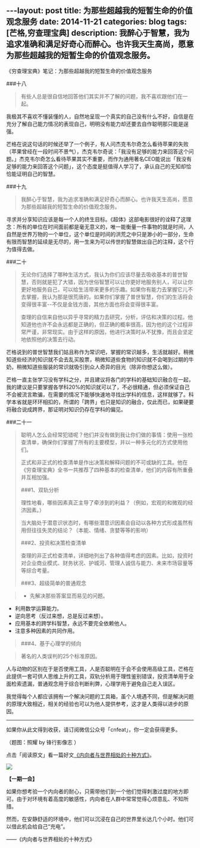 ---layout: post
title: 为那些超越我的短暂生命的价值观念服务
date: 2014-11-21
categories: blog
tags: [芒格,穷查理宝典]
description: 我醉心于智慧，我为追求准确和满足好奇心而醉心。也许我天生高尚，愿意为那些超越我的短暂生命的价值观念服务。
---

《穷查理宝典》笔记：为那些超越我的短暂生命的价值观念服务

###十八

>有些人总是很自信地回答他们其实并不了解的问题，我不喜欢跟他们在一起。

我极其不喜欢不懂装懂的人，自然地呈现一个真实的自己没有什么不好，自信是在充分了解自己能力情况的表现自己，明明没有能力却还要去自作聪明那只能是逞强。

芒格在说这句话的时候还举了一个例子，有人问杰克韦尔奇怎么看待苹果的失败（苹果曾经在一段时间不景气），杰克韦尔奇说：「我没有足够的能力来回答这个问题。」杰克韦尔奇怎么看待苹果其实不重要，而作为通用著名CEO能说出「我没有足够的能力来回答这个问题」，这个态度是挺值得人学习了，承认自己的无知却恰恰能证明自己的智慧。

###十九

>我醉心于智慧，我为追求准确和满足好奇心而醉心。也许我天生高尚，愿意为那些超越我的短暂生命的价值观念服务。

寻求并分享知识应该是每一个人的终生目标。《超体》这部电影很好的诠释了这理念：所有的单位在时间面前都是毫无意义的，唯一能衡量一件事物的就是时间，人自然是世界万物的一个单位，这个单位是时间的洪荒之中只是渺小的一部分，生命有限而智慧的延续是无尽的，用一生来为可以传世的智慧做出自己的注释，这个行为值得去做。

###二十

>无论你们选择了哪种生活方式，我认为你们应该尽量去吸收基本的普世智慧，否则就是犯了大错，因为世俗智慧可以让你更好地服务别人，可以让你更好地服务自己，可以给生活带来更多的乐趣。如果你有能力去掌握它儿不去掌握，我认为那是很荒唐的。如果你们掌握了普世智慧，你们的生活将会变得很丰富--不仅是金钱方面，其他方面也将会变得很丰富。
>
>查理的自信来自他以异乎寻常的精力去研究，分析，评估和决策的过程。他知道他也许不会永远都是正确的，但正确的概率很高，因为他的这个过程非常严谨，非常现实。由于这样的原因，他进行决策时从不犹豫，而且会坚定地依照他的决策去行动。

芒格说到的普世智慧我们姑且称作为常识吧，掌握的常识越多，生活就越好。稍微知道些经济的知识就不会去乱买股票，稍微知道些食物的知识就不会喝到过期的牛奶，稍微知道些服装的常识就吸引到众人奇异的目光（除非你想这么做）。

芒格一直主张学习没有学科之分，并且建议将各门的学科的基础知识融合在一起，我的建议是只要掌握各学科20%的知识就可以了，不必很精通，但必须保证自己不会被流言欺骗，在需要的情况下能够快速地寻找出学科的信息，这样就够了。科学本省就是环环相扣的，所谓的「跨界」也只是知识的融合，仅此而已，如果硬要将融合说成跨界，那证明对知识仍存在学科的偏见。


###二十一

>聪明人怎么会经常犯错呢？他们并没有做到我让你们做的事情：使用一张检查清单，确保你们掌握了所有的主要模型，并以一种多元化的方式使用他们。
>
>正式和非正式的检查清单是作出决策和解释问题的不可或缺的工具。他在《穷查理宝典》全书一共推荐了四种基本的检查清单，他们的内容有所重叠并互相加强。
>
>###1、双轨分析
>
>理性地看，哪些因素真正主导了牵涉到的利益？（例如，宏观的和微观的经济因素。）
>
>当大脑处于潜意识状态时，有哪些潜意识因素会自动以各种方式形成虽然有用但往往失灵的结论？（本能、情绪、贪婪等等的影响）
>
>###2、投资和决策检查清单
>
>查理的非正式检查清单，详细地列出了各种值得考虑的因素。比如，投资时对企业商业模式、财务状况、护城河、管理人诚信与能力、未来市场容量等等综合考量。
>
>###3、超级简单的普通观念

>- 先解决那些答案显而易见的问题。
- 利用数学运算能力。
- 逆向思考（反过来想，总是反过来想）。
- 应用基本的跨学科智慧，永远不要完全依赖他人。
- 注意多种因素的共同作用。

>###4、基于心理学的倾向

>著名的人类误判的25个标准原因。

人与动物的区别在于是否使用工具，人是否聪明在于会不会使用高级工具，芒格在此提供一套可供人思维上升的工具，双轨分析用于理性鉴别错误，投资清单用于全面检索遗漏，普通观念用于综合判断利弊，心理学用于避免自己走入误区。

我觉得每个人都应该拥有一个解决问题的工具箱，虽个人境遇不同，但是解决问题的原理大致相近，相关的经验也可以为他人提供参考，这才是人类得以进步的原因。

----

如果你从此文得到收获，请订阅微信公众号「cnfeat」，你一定会获得更多。

（题图：照耀 by 锋行影像志
）

点击「阅读原文」看一篇好文[《内向者与世界相处的十种方式》](http://www.douban.com/note/453951626/)。

![](http://cnfeat.qiniudn.com/signitrue-2014-11-15.jpg)

**【一期一会】**

如果你想考验一个内向者的耐心，只需带他们到一个他们觉得刺激过度的地方即可。由于对环境有着高度的敏感性，内向者在人群中常常觉得心烦意乱、不知所措。

然而，在安静舒适的环境中，他们可以沉浸在自己的世界里长达几个小时。他们可以借此机会给自己“充电”。

——《内向者与世界相处的十种方式》

